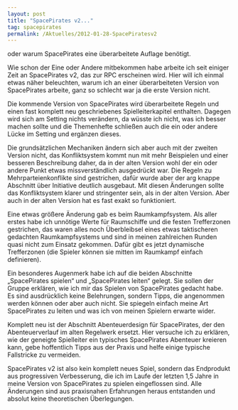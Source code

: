 ```yaml
---
layout: post
title: "SpacePirates v2..."
tag: spacepirates
permalink: /Aktuelles/2012-01-28-SpacePiratesv2
---
```


oder warum SpacePirates eine überarbeitete Auflage benötigt.

Wie schon der Eine oder Andere mitbekommen habe arbeite ich seit einiger Zeit an SpacePirates v2, das zur RPC erscheinen wird. Hier will ich einmal etwas näher beleuchten, warum ich an einer überarbeiteten Version von SpacePirates arbeite, ganz so schlecht war ja die erste Version nicht.

Die kommende Version von SpacePirates wird überarbeitete Regeln und einen fast komplett neu geschriebenes Spielleiterkapitel enthalten. Dagegen wird sich am Setting nichts verändern, da wüsste ich nicht, was ich besser machen sollte und die Themenhefte schließen auch die ein oder andere Lücke im Setting und ergänzen dieses.

Die grundsätzlichen Mechaniken ändern sich aber auch mit der zweiten Version nicht, das Konfliktsystem kommt nun mit mehr Beispielen und einer besseren Beschreibung daher, da in der alten Version wohl der ein oder andere Punkt etwas missverständlich ausgedrückt war. Die Regeln zu Mehrparteienkonflikte sind gestrichen, dafür wurde aber der arg knappe Abschnitt über Initiative deutlich ausgebaut. Mit diesen Änderungen sollte das Konfliktsystem klarer und stringenter sein, als in der alten Version. Aber auch in der alten Version hat es fast exakt so funktioniert.

Eine etwas größere Änderung gab es beim Raumkampfsystem. Als aller erstes habe ich unnötige Werte für Raumschiffe und die festen Trefferzonen gestrichen, das waren alles noch Überbleibsel eines etwas taktischeren gedachten Raumkampfsystems und sind in meinen zahlreichen Runden quasi nicht zum Einsatz gekommen. Dafür gibt es jetzt dynamische Trefferzonen (die Spieler können sie mitten im Raumkampf einfach definieren).

Ein besonderes Augenmerk habe ich auf die beiden Abschnitte &bdquo;SpacePirates spielen&ldquo; und &bdquo;SpacePirates leiten&ldquo; gelegt. Sie sollen der Gruppe erklären, wie ich mir das Spielen von SpacePirates gedacht habe. Es sind ausdrücklich keine Belehrungen, sondern Tipps, die angenommen werden können oder aber auch nicht. Sie spiegeln einfach meine Art SpacePirates zu leiten und was ich von meinen Spielern erwarte wider.

Komplett neu ist der Abschnitt Abenteuerdesign für SpacePirates, der den Abenteuerverlauf im alten Regelwerk ersetzt. Hier versuche ich zu erklären, wie der geneigte Spielleiter ein typisches SpacePirates Abenteuer kreieren kann, gebe hoffentlich Tipps aus der Praxis und helfe einige typische Fallstricke zu vermeiden.

SpacePirates v2 ist also kein komplett neues Spiel, sondern das Endprodukt aus progressiven Verbesserung, die ich im Laufe der letzten 1,5 Jahre in meine Version von SpacePirates zu spielen eingeflossen sind. Alle Änderungen sind aus praxisnahen Erfahrungen heraus entstanden und absolut keine theoretischen Überlegungen.


